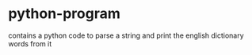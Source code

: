 # python-program
contains a python code to parse a string and print the english dictionary words from it
